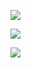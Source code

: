 



<a><img src="https://img.shields.io/badge/-green-green.svg?colorA=ffffff&colorB=00aa00&style=for-the-badge"/></a>

<a><img src="https://img.shields.io/badge/-yellow-yellow.svg?colorA=ffffff&colorB=cccc00&style=for-the-badge"/></a>

<a><img src="https://img.shields.io/badge/-red-red.svg?colorA=ffffff&colorB=cc0000&style=for-the-badge"/></a>


